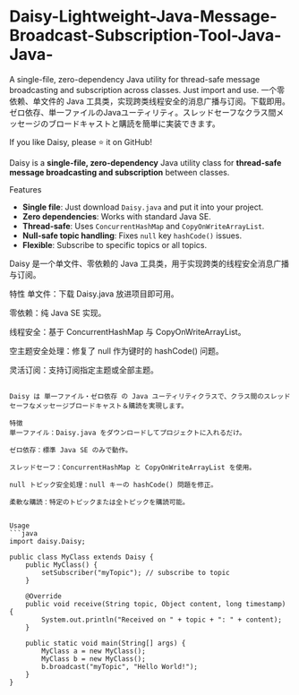 # Daisy-Lightweight-Java-Message-Broadcast-Subscription-Tool-Java-Java-
A single-file, zero-dependency Java utility for thread-safe message broadcasting and subscription across classes. Just import and use. 
一个零依赖、单文件的 Java 工具类，实现跨类线程安全的消息广播与订阅。下载即用。
ゼロ依存、単一ファイルのJavaユーティリティ。スレッドセーフなクラス間メッセージのブロードキャストと購読を簡単に実装できます。

If you like Daisy, please ⭐ it on GitHub!


Daisy is a **single-file, zero-dependency** Java utility class for **thread-safe message broadcasting and subscription** between classes.

Features
- **Single file**: Just download `Daisy.java` and put it into your project.
- **Zero dependencies**: Works with standard Java SE.
- **Thread-safe**: Uses `ConcurrentHashMap` and `CopyOnWriteArrayList`.
- **Null-safe topic handling**: Fixes `null` key `hashCode()` issues.
- **Flexible**: Subscribe to specific topics or all topics.




Daisy 是一个单文件、零依赖的 Java 工具类，用于实现跨类的线程安全消息广播与订阅。

特性
单文件：下载 Daisy.java 放进项目即可用。

零依赖：纯 Java SE 实现。

线程安全：基于 ConcurrentHashMap 与 CopyOnWriteArrayList。

空主题安全处理：修复了 null 作为键时的 hashCode() 问题。

灵活订阅：支持订阅指定主题或全部主题。



```

Daisy は 単一ファイル・ゼロ依存 の Java ユーティリティクラスで、クラス間のスレッドセーフなメッセージブロードキャスト＆購読を実現します。

特徴
単一ファイル：Daisy.java をダウンロードしてプロジェクトに入れるだけ。

ゼロ依存：標準 Java SE のみで動作。

スレッドセーフ：ConcurrentHashMap と CopyOnWriteArrayList を使用。

null トピック安全処理：null キーの hashCode() 問題を修正。

柔軟な購読：特定のトピックまたは全トピックを購読可能。


Usage
```java
import daisy.Daisy;

public class MyClass extends Daisy {
    public MyClass() {
        setSubscriber("myTopic"); // subscribe to topic
    }

    @Override
    public void receive(String topic, Object content, long timestamp) {
        System.out.println("Received on " + topic + ": " + content);
    }

    public static void main(String[] args) {
        MyClass a = new MyClass();
        MyClass b = new MyClass();
        b.broadcast("myTopic", "Hello World!");
    }
}
```
